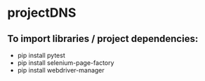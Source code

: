 # projectDNS
## To import libraries / project dependencies:
- pip install pytest
- pip install selenium-page-factory
- pip install webdriver-manager